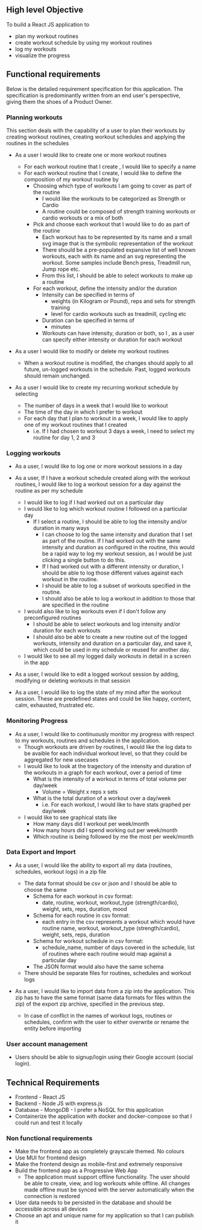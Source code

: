## High level Objective 

To build a React JS application to
- plan my workout routines
- create workout schedule by using my workout routines 
- log my workouts
- visualize the progress

## Functional requirements
Below is the detailed requirement specification for this application. The specification is predominantly written from an end user's perspective, giving them the shoes of a Product Owner.

### Planning workouts
This section deals with the capability of a user to plan their workouts by creating workout routines, creating workout schedules and applying the routines in the schedules

- As a user I would like to create one or more workout routines
    - For each workout routine that I create , I would like to specify a name
    - For each workout routine that I create,  I would like to define the composition of my workout routine by
        - Choosing which type of workouts I am going to cover as part of the routine
            - I would like the workouts to be categorized as Strength or Cardio
            - A routine could be composed of strength training workouts or cardio workouts or a mix of both 
        - Pick and choose each workout that I would like to do as part of the routine
            - Each workout has to be represented by its name and a small svg image that is the symbolic representation of the workout
            - There should be a pre-populated expansive list of well known workouts, each with its name and an svg representing the workout. Some samples include Bench press, Treadmill run, Jump rope etc.
            - From this list, I should be able to select workouts to make up a routine
        - For each workout, define the intensity and/or the duration
            - Intensity can be specified in terms of  
                - weights (in Kilogram or Pound), reps and sets for strength training
                - level for cardio workouts such as treadmill, cycling etc
            - Duration can be specified in terms of 
                - minutes
            - Workouts can have intensity, duration or both, so I , as a user can specify either intensity or duration for each workout

- As a user I would like to modify or delete my workout routines
    - When a workout routine is modified, the changes should apply to all future, un-logged workouts in the schedule. Past, logged workouts should remain unchanged.

- As a user I would like to create my recurring workout schedule by selecting
    - The number of days in a week that I would like to workout
    - The time of the day in which I prefer to workout
    - For each day that I plan to workout in a week, I would like to apply one of my workout routines that I created
        - i.e. If I had chosen to workout 3 days a week, I need to select my routine for day 1, 2 and 3

### Logging workouts

- As a user, I would like to log one or more workout sessions in a day

- As a user, If I have a workout schedule created along with the workout routines, I would like to log a workout session for a day against the routine as per my schedule
    - I would like to log if I had worked out on a particular day
    - I would like to log which workout routine I followed on a particular day
        - If I select a routine, I should be able to log the intensity and/or duration in many ways
            - I can choose to log the same intensity and duration that I set as part of the routine. If I had worked out with the same intensity and duration as configured in the routine, this would be a rapid way to log my workout session, as I would be just clicking a single button to do this.
            - If I had worked out with a different intensity or duration, I should be able to log those different values against each workout in the routine.
            - I should be able to log a subset of workouts specified in the routine. 
            - I should also be able to log a workout in addition to those that are specified in the routine
    - I would also like to log workouts even if I don't follow any preconfigured routines
        - I should be able to select workouts and log intensity and/or duration for each workouts
        - I should also be able to create a new routine out of the logged workouts, intensity and duration on a particular day, and save it, which could be used in my schedule or reused for another day.
    - I would like to see all my logged daily workouts in detail in a screen in the app

- As a user, I would like to edit a logged workout session by adding, modifying or deleting workouts in that session

- As a user, I would like to log the state of my mind after the workout session. These are predefined states and could be like happy, content, calm, exhausted, frustrated etc.

### Monitoring Progress

- As a user, I would like to continuously monitor my progress with respect to my workouts, routines and schedules in the application.
    - Though workouts are driven by routines, I would like the log data to be avaible for each individual workout level, so that they could be aggregated for new usecases
    - I would like to look at the tragectory of the intensity and duration of the workouts in a graph for each workout, over a period of time
        - What is the intensity of a workout in terms of total volume per day/week
            - Volume = Weight x reps x sets
        - What is the total duration of a workout over a day/week
            - i.e. For each workout, I would like to have stats graphed per day/week
    - I would like to see graphical stats like
        - How many days did I workout per week/month
        - How many hours did I spend working out per week/month
        - Which routine is being followed by me the most per week/month
    
### Data Export and Import

- As a user, I would like the ability to export all my data (routines, schedules, workout logs) in a zip file
    - The data format should be csv or json and I should be able to choose the same
        - Schema for each workout in csv format:
            - date, routine, workout, workout_type (strength/cardio), weight, sets, reps, duration, mood  
        - Schema for each routine in csv format:
            - each entry in the csv represents a workout which would have routine name, workout, workout_type (strength/cardio), weight, sets, reps, duration
        - Schema for workout schedule in csv format:
            - schedule_name, number of days covered in the schedule, list of routines where each routine would map against a particular day
        - The JSON format would also have the same schema
    - There should be separate files for routines, schedules and workout logs

- As a user, I would like to import data from a zip into the application. This zip has to have the same format (same data formats for files within the zip) of the export zip archive, specified in the previous step.
    - In case of conflict in the names of workout logs, routines or schedules, confirm with the user to either overwrite or rename the entity before importing

### User account management
- Users should be able to signup/login using their Google account (social login). 

## Technical Requirements

- Frontend - React JS
- Backend - Node JS with express.js
- Database - MongoDB - I prefer a NoSQL for this application
- Containerize the application with docker and docker-compose so that I could run and test it locally

### Non functional requirements
- Make the frontend app as completely grayscale themed. No colours
- Use MUI for frontend design
- Make the frontend design as mobile-first and extremely responsive
- Build the frontend app as a Progressive Web App
    - The application must support offline functionality. The user should be able to create, view, and log workouts while offline. All changes made offline must be synced with the server automatically when the connection is restored
- User data needs to be persisted in the database and should be accessible across all devices
- Choose an apt and unique name for my application so that I can publish it
